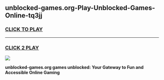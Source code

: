 
## unblocked-games.org-Play-Unblocked-Games-Online-tq3jj
<h3>
<a href="https://premium76.site?title=unblocked-games.org&ref=25A">CLICK TO PLAY</a></h3>
<hr>

<h3>
<a href="https://premium76.site?title=unblocked-games.org&ref=25A">CLICK 2 PLAY</a>
  
</h3>

<a href="https://premium76.site?title=unblocked-games.org&ref=25A"><img src="https://clearcache.store/games.png"></a>


**unblocked-games.org games unblocked: Your Gateway to Fun and Accessible Online Gaming**

